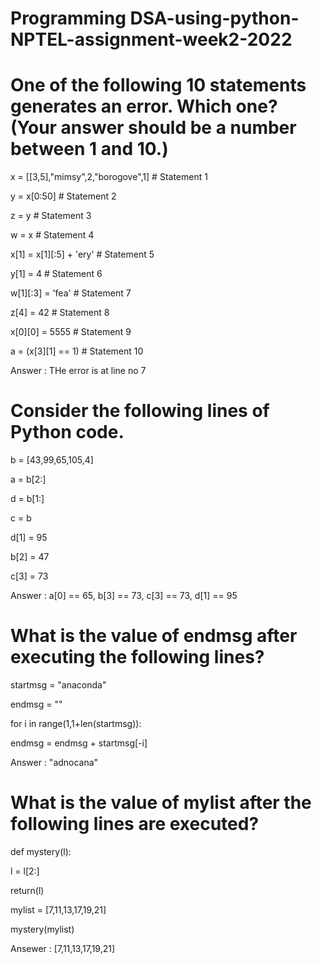 
# Programming DSA-using-python-NPTEL-assignment-week2-2022
# One of the following 10 statements generates an error. Which one? (Your answer should be a number between 1 and 10.)

x = [[3,5],"mimsy",2,"borogove",1]  # Statement 1

y = x[0:50]                          # Statement 2

z = y                                # Statement 3

w = x                                # Statement 4

x[1] = x[1][:5] + 'ery'              # Statement 5

y[1] = 4                             # Statement 6

w[1][:3] = 'fea'                     # Statement 7

z[4] = 42                            # Statement 8

x[0][0] = 5555                       # Statement 9

a = (x[3][1] == 1)                   # Statement 10

Answer : THe error is at line no 7

# Consider the following lines of Python code.

b = [43,99,65,105,4]

a = b[2:]

d = b[1:]

c = b

d[1] = 95


b[2] = 47

c[3] = 73

Answer :  a[0] == 65, b[3] == 73, c[3] == 73, d[1] == 95


# What is the value of endmsg after executing the following lines?

startmsg = "anaconda"

endmsg = ""

for i in range(1,1+len(startmsg)):

endmsg = endmsg + startmsg[-i]

Answer : "adnocana"

# What is the value of mylist after the following lines are executed?

def mystery(l):

l = l[2:]

return(l)

mylist = [7,11,13,17,19,21]

mystery(mylist)

Ansewer : [7,11,13,17,19,21]



